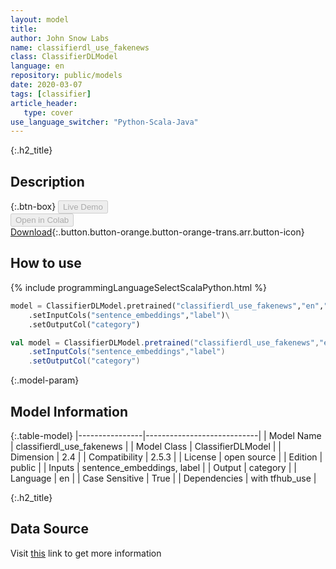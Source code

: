 ```yaml
---
layout: model
title: 
author: John Snow Labs
name: classifierdl_use_fakenews
class: ClassifierDLModel
language: en
repository: public/models
date: 2020-03-07
tags: [classifier]
article_header:
   type: cover
use_language_switcher: "Python-Scala-Java"
---
```


{:.h2_title}
## Description 




{:.btn-box}
<button class="button button-orange" disabled>Live Demo</button><br/><button class="button button-orange" disabled>Open in Colab</button><br/>[Download](https://s3.amazonaws.com/auxdata.johnsnowlabs.com/public/models/classifierdl_use_fakenews_en_2.5.3_2.4_1593783319296.zip){:.button.button-orange.button-orange-trans.arr.button-icon}<br/>

## How to use 
<div class="tabs-box" markdown="1">

{% include programmingLanguageSelectScalaPython.html %}

```python
model = ClassifierDLModel.pretrained("classifierdl_use_fakenews","en","public/models")\
	.setInputCols("sentence_embeddings","label")\
	.setOutputCol("category")
```

```scala
val model = ClassifierDLModel.pretrained("classifierdl_use_fakenews","en","public/models")
	.setInputCols("sentence_embeddings","label")
	.setOutputCol("category")
```
</div>



{:.model-param}
## Model Information
{:.table-model}
|----------------|----------------------------|
| Model Name     | classifierdl_use_fakenews  |
| Model Class    | ClassifierDLModel          |
| Dimension      | 2.4                        |
| Compatibility  | 2.5.3                      |
| License        | open source                |
| Edition        | public                     |
| Inputs         | sentence_embeddings, label |
| Output         | category                   |
| Language       | en                         |
| Case Sensitive | True                       |
| Dependencies   | with tfhub_use             |




{:.h2_title}
## Data Source
  
Visit [this](https://github.com/JohnSnowLabs/spark-nlp/blob/master/src/main/scala/com/johnsnowlabs/nlp/annotators/classifier/dl/ClassifierDLModel.scala) link to get more information

